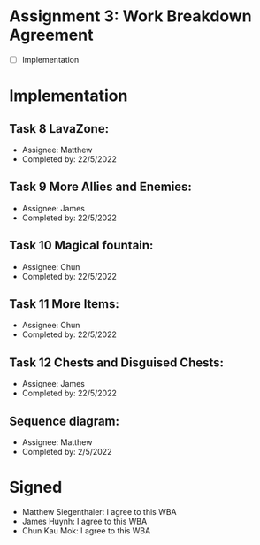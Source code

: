 # Assignment 3: Work Breakdown Agreement
- [ ] Implementation

# Implementation

## Task 8 LavaZone:
* Assignee:         Matthew
* Completed by:     22/5/2022

## Task 9 More Allies and Enemies:
* Assignee:         James
* Completed by:     22/5/2022

## Task 10 Magical fountain:
* Assignee:         Chun
* Completed by:     22/5/2022

## Task 11 More Items:
* Assignee:         Chun
* Completed by:     22/5/2022

## Task 12 Chests and Disguised Chests:
* Assignee:         James
* Completed by:     22/5/2022

## Sequence diagram:
* Assignee:         Matthew
* Completed by:     2/5/2022

# Signed
* Matthew Siegenthaler: I agree to this WBA
* James Huynh: I agree to this WBA
* Chun Kau Mok: I agree to this WBA
  